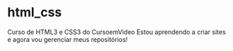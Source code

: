 # html_css
 Curso de HTML3 e CSS3 do CursoemVideo
Estou aprendendo a criar sites e agora vou gerenciar meus repositórios!